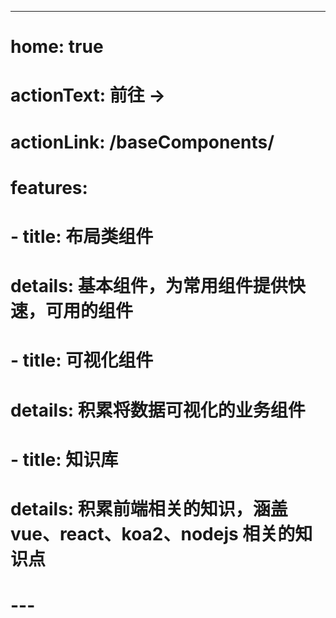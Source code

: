 ---
# home: true
# actionText: 前往 →
# actionLink: /baseComponents/
# features:
# - title: 布局类组件
#   details: 基本组件，为常用组件提供快速，可用的组件
# - title: 可视化组件
#   details: 积累将数据可视化的业务组件
# - title: 知识库
#   details: 积累前端相关的知识，涵盖 vue、react、koa2、nodejs 相关的知识点
# ---